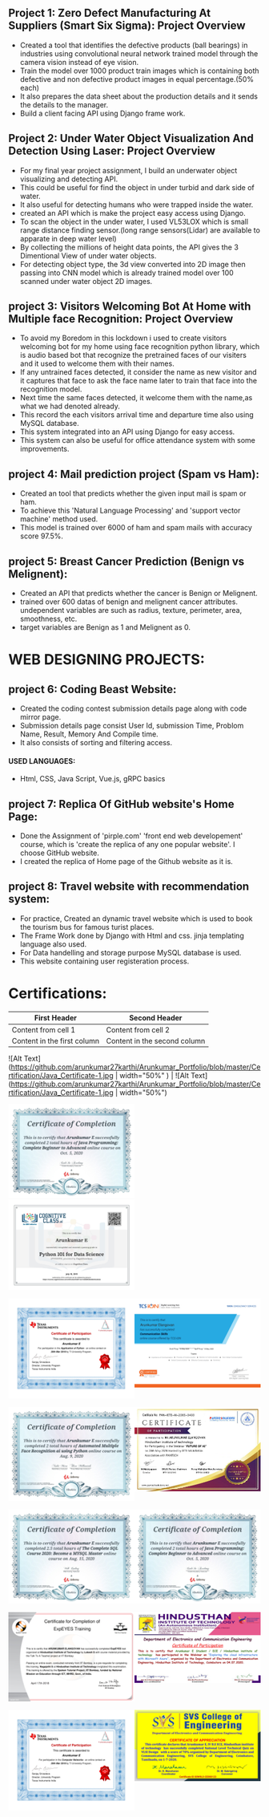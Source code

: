 
## Project 1: Zero Defect Manufacturing At Suppliers (Smart Six Sigma): Project Overview
- Created a tool that identifies the defective products (ball bearings) in industries using convolutional neural network trained model through the camera vision instead of eye vision. 
- Train the model over 1000 product train images which is containing both defective and non defective product images in equal percentage.(50% each)
- It also prepares the data sheet about the production details and it sends the details to the manager.
- Build a client facing API using Django frame work.

## Project 2: Under Water Object Visualization And Detection Using Laser: Project Overview
- For my final year project assignment, I build an underwater object visualizing and detecting API. 
- This could be useful for find the object in under turbid and dark side of water. 
- It also useful for detecting humans who were trapped inside the water.
- created an API which is make the project easy access using Django.
- To scan the object in the under water, I used VL53LOX which is small range distance finding sensor.(long range sensors(Lidar) are available to apparate in deep water level)
- By collecting the millions of height data points, the API gives the 3 Dimentional View of under water objects.
- For detecting object type, the 3d view converted into 2D image then passing into CNN model which is already trained model over 100 scanned under water object 2D images.

## project 3: Visitors Welcoming Bot At Home with Multiple face Recognition: Project Overview
- To avoid my Boredom in this lockdown i used to create visitors welcoming bot for my home using face recognition python library, which is audio based bot that recognize the pretrained faces of our visiters and it used to welcome them with their names.
- If any untrained faces detected, it consider the name as new visitor and it captures that face to ask the face name later to train that face into the recognition model.
- Next time the same faces detected, it welcome them with the name,as what we had denoted already.
- This record the each visitors arrival time and departure time also using MySQL database.
- This system integrated into an API using Django for easy access.
- This system can also be useful for office attendance system with some improvements.

## project 4: Mail prediction project (Spam vs Ham):
- Created an tool that predicts whether the given input mail is spam or ham.
- To achieve this 'Natural Language Processing' and 'support vector machine' method used.
- This model is trained over 6000 of ham and spam mails with accuracy score 97.5%.

## project 5: Breast Cancer Prediction (Benign vs Melignent):
- Created an API that predicts whether the cancer is Benign or Melignent.
- trained over 600 datas of benign and melignent cancer attributes. undependent variables are such as radius, texture, perimeter, area, smoothness, etc.
- target variables are Benign as 1 and Melignent as 0.

# WEB DESIGNING PROJECTS:
## project 6: Coding Beast Website:
- Created the coding contest submission details page along with code mirror page.
- Submission details page consist User Id, submission Time, Problom Name, Result, Memory And Compile time.
- It also consists of sorting and filtering access.
#### USED LANGUAGES:
- Html, CSS, Java Script, Vue.js, gRPC basics

## project 7: Replica Of GitHub website's Home Page:
- Done the Assignment of 'pirple.com' 'front end web developement' course, which is 'create the replica of any one popular website'. I choose GitHub website.
- I created the replica of Home page of the Github website as it is.

## project 8: Travel website with recommendation system:
- For practice, Created an dynamic travel website which is used to book the tourism bus for famous turist places.
- The Frame Work done by Django with Html and css. jinja templating language also used.
- For Data handelling and storage purpose MySQL database is used.
- This website containing user registeration process.

# Certifications:
First Header | Second Header
------------ | -------------
Content from cell 1 | Content from cell 2
Content in the first column | Content in the second column

![Alt Text](https://github.com/arunkumar27karthi/Arunkumar_Portfolio/blob/master/Certification/Java_Certificate-1.jpg | width="50%" ) | ![Alt Text](https://github.com/arunkumar27karthi/Arunkumar_Portfolio/blob/master/Certification/Java_Certificate-1.jpg | width="50%")


<img src="https://github.com/arunkumar27karthi/Arunkumar_Portfolio/blob/master/Certification/Java_Certificate-1.jpg" width="50%" height="50%" />

<img src="/Certification/python101_for_datascience_IBM_cognitiveClass_Cert.jpg"  width="50%" height="50%" />


<img align="right" src="/Certification/tcs_ion_communication_skills_certiications-1.jpg" alt="alt text" width="50%" height="50%"></img>
<img src="/Certification/texas_application_of_python-1.jpg" alt="alt text" width="50%" height="50%"></img>

<img align="right" src="/Certification/artificial_inteligence_certificate_webinar_pantech.jpg" alt="alt text" width="50%" height="50%"></img>
<img src="/Certification/face_recognition_ai-1.jpg" alt="alt text" width="50%" height="50%"></img>

<img align="right" src="/Certification/Java_Certificate-1.jpg" alt="alt text" width="50%" height="50%"></img>
<img src="/Certification/MYSQL_CERT_ARUN_UDEMY-1.jpg" alt="alt text" width="50%" height="50%"></img>

<img align="right" src="/Certification/Share%20Certificate%20for%20Arunkumar%20E%20for%20_Certificate%20Registration%20an..._-1.jpg" alt="alt text" width="50%" height="50%"></img>
<img src="/Certification/ExpEyes_training-1.jpg" alt="alt text" width="50%" height="50%"></img>

<img align="right" src="/Certification/Share%20Certificate%20for%20Arunkumar%20E%20for%20_National%20Level%20Technical%20Qu..._-1.jpg" alt="alt text" width="50%" height="50%"></img>
<img src="/Certification/texas_computer_networks-1.jpg" alt="alt text" width="50%" height="50%"></img>
